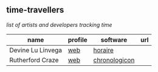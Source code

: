## time-travellers
_list of artists and developers tracking time_

name | profile | software | url
---|---|---|---
Devine Lu Linvega | [web](https://wiki.xxiivv.com) | [horaire](https://wiki.xxiivv.com/#horaire)
Rutherford Craze | [web](https://craze.co.uk) | [chronologicon](https://craze.co.uk/chronologicon)
